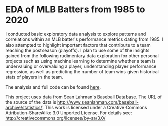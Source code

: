# EDA of MLB Batters from 1985 to 2020

I conducted basic exploratory data analysis to explore patterns and correlations within an MLB batter's performance metrics dating from 1985. I also attempted to highlight important factors that contribute to a team reaching the postseason (playoffs). I plan to use some of the insights gained from the following rudimentary data exploration for other personal projects such as using machine learning to determine whether a team is undervaluing or overvaluing a player, understanding player performance regression, as well as predicting the number of team wins given historical stats of players in the team.  

The analysis and full code can be found [here](https://nbviewer.org/github/yunhwanchoi/MLB-Batters-EDA/blob/main/EDA%20MLB%20Batters.ipynb).

This project uses data from Sean Lahman's Baseball Database. The URL of the source of the data is http://www.seanlahman.com/baseball-archive/statistics/.
This work is licensed under a Creative Commons Attribution-ShareAlike 3.0 Unported License. For details see: http://creativecommons.org/licenses/by-sa/3.0/
